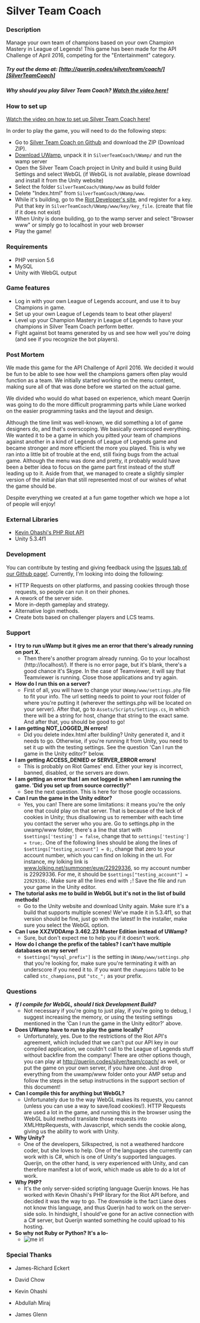 # Silver Team Coach

### Description
Manage your own team of champions based on your own Champion Mastery in League of Legends! This game has been made for the API Challenge of April 2016, competing for the "Entertainment" category.
##### Try out the demo at: [http://querijn.codes/silver/team/coach/][SilverTeamCoach] 
###
##### Why should you play Silver Team Coach? [Watch the video here!][PlaySilverTeamCoach]

###
### How to set up
[Watch the video on how to set up Silver Team Coach here!][Videoinstructions]

In order to play the game, you will need to do the following steps:
- Go to [Silver Team Coach on Github][GithubSilverTeamCoach] and download the ZIP (Download ZIP). 
- [Download UWamp][UWamp], unpack it in ```SilverTeamCoach/UWamp/``` and run the wamp server
- Open the Silver Team Coach project in Unity and build it using Build Settings and select WebGL (if WebGL is not available, please download and install it from the Unity website)
- Select the folder ```SilverTeamCoach/UWamp/www``` as build folder
- Delete "Index.html" from ```SilverTeamCoach/UWamp/www```.
- While it's building, go to the [Riot Developer's site][RitoDev], and register for a key. Put that key in ```SilverTeamCoach/UWamp/www/key/key_file```. (create that file if it does not exist)
- When Unity is done building, go to the wamp server and select "Browser www" or simply go to localhost in your web browser
- Play the game!

### Requirements
- PHP version 5.6
- MySQL
- Unity with WebGL output

### Game features
- Log in with your own League of Legends account, and use it to buy Champions in game.
- Set up your own League of Legends team to beat other players!
- Level up your Champion Mastery in League of Legends to have your champions in Silver Team Coach perform better.
- Fight against bot teams generated by us and see how well you're doing (and see if you recognize the bot players).

### Post Mortem
We made this game for the API Challenge of April 2016. We decided it would be fun to be able to see how well the champions gamers often play would function as a team. We initially started working on the menu content, making sure all of that was done before we started on the actual game.

We divided who would do what based on experience, which meant Querijn was going to do the more difficult programming parts while Liane worked on the easier programming tasks and the layout and design. 

Although the time limit was well-known, we did something a lot of game designers do, and that's overscoping. We basically overscoped everything. We wanted it to be a game in which you pitted your team of champions against another in a kind of Legends of League of Legends game and became stronger and more efficient the more you played. This is why we ran into a little bit of trouble at the end, still fixing bugs from the actual game. Although the menu was done and pretty, it probably would have been a better idea to focus on the game part first instead of the stuff leading up to it. Aside from that, we managed to create a slightly simpler version of the initial plan that still represented most of our wishes of what the game should be.

Despite everything we created at a fun game together which we hope a lot of people will enjoy!


### External Libraries
- [Kevin Ohashi's PHP Riot API][PHPRiotAPI]
- Unity 5.3.4f1

### Development

You can contribute by testing and giving feedback using the [Issues tab of our Github page!][Issues]. Currently, I'm looking into doing the following:
- HTTP Requests on other platforms, and passing cookies through those requests, so people can run it on their phones.
- A rework of the server side. 
- More in-depth gameplay and strategy.
- Alternative login methods.
- Create bots based on challenger players and LCS teams.

### Support

- **I try to run uWamp but it gives me an error that there's already running on port X.**
    - Then there's another program already running. Go to your localhost (http://localhost/). If there is no error page, but it's blank, there's a good chance it's Skype. In the case of Teamviewer, it will say that Teamviewer is running. Close those applications and try again.
- **How do I run this on a server?**
    - First of all, you will have to change your ```UWamp/www/settings.php``` file to fit your info. The url setting needs to point to your root folder of where you're putting it (wherever the settings.php will be located on your server). After that, go to ```Assets/Scripts/Settings.cs```, in which there will be a string for host, change that string to the exact same. And after that, you should be good to go!
- **I am getting NOT_LOGGED_IN errors!**
    - Did you delete index.html after building? Unity generated it, and it needs to go. Otherwise, if you're running it from Unity, you need to set it up with the testing settings. See the question 'Can I run the game in the Unity editor?' below.
- **I am getting ACCESS_DENIED or SERVER_ERROR errors!**
    - This is probably on Riot Games' end. Either your key is incorrect, banned, disabled, or the servers are down. 
- **I am getting an error that I am not logged in when I am running the game. 'Did you set up from source correctly?'**
    - See the next question. This is here for those google occassions.
- **Can I run the game in the Unity editor?**
    - Yes, you can! There are some limitations: it means you're the only one that could play on that server. That is because of the lack of cookies in Unity; thus disallowing us to remember with each time you contact the server who you are. Go to settings.php in the uwamp/www folder, there's a line that start with ```$settings['testing'] = false```, change that to ```settings['testing'] = true;```. One of the following lines should be  along the lines of ```$settings["testing_account"] = 0;```, change that zero to your account number, which you can find on lolking in the url. For instance, my lolking link is www.lolking.net/summoner/euw/22929336, so my account number is 22929336. For me, it should be ```$settings["testing_account"] = 22929336;```. Make sure all the lines end with ```;```! Save the file and run your game in the Unity editor.
- **The tutorial asks me to build in WebGL but it's not in the list of build methods!**
    - Go to the Unity website and download Unity again. Make sure it's a build that supports multiple scenes! We've made it in 5.3.4f1, so that version should be fine, just go with the latest! In the installer, make sure you select the WebGL option.
- **Can I use XXZVDDAmp 3.462.23 Master Edition instead of UWamp?**
    - Sure, but don't expect me to help you if it doesn't work.
- **How do I change the prefix of the tables? I can't have multiple databases on my server!**
    - ```$settings["mysql_prefix"]``` is the setting in ```UWamp/www/settings.php``` that you're looking for, make sure you're terminating it with an underscore if you need it to. if you want the ```champions``` table to be called ```stc_champions```, put ```"stc_";``` as your prefix.

### Questions

- ***If I compile for WebGL, should I tick Development Build?***
    - Not necessary if you're going to just play, if you're going to debug, I suggest increasing the memory, or using the testing settings mentioned in the 'Can I run the game in the Unity editor?' above.
- **Does UWamp have to run to play the game locally?**
    - Unfortunately, yes. Due to the restrictions of the Riot API's agreement, which included that we can't put our API key in our compiled application, we couldn't call to the League of Legends stuff without backfire from the company! There are other options though, you can play at http://querijn.codes/silver/team/coach/ as well, or put the game on your own server, if you have one. Just drop everything from the uwamp/www folder onto your AMP setup and follow the steps in the setup instructions in the support section of this document!
- **Can I compile this for anything but WebGL?**
    - Unfortunately due to the way WebGL makes its requests, you cannot (unless you can use a way to save/load cookies!). HTTP Requests are used a lot in the game, and running this in the browser using the WebGL build method translate those requests into XMLHttpRequests, with Javascript, which sends the cookie along, giving us the ability to work with Unity.
- **Why Unity?**
    - One of the developers, Silkspectred, is not a weathered hardcore coder, but she loves to help. One of the languages she currently can work with is C#, which is one of Unity's supported languages. Querijn, on the other hand, is very experienced with Unity, and can therefore manifest a lot of work, which made us able to do a lot of work.
- **Why PHP?**
    - It's the only server-sided scripting language Querijn knows. He has worked with Kevin Ohashi's PHP library for the Riot API before, and decided it was the way to go. The downside is the fact Liane does not know this language, and thus Querijn had to work on the server-side solo. In hindsight, I should've gone for an active connection with a C# server, but Querijn wanted something he could upload to his hosting.
- **So why not Ruby or Python? It's a lo-**
    - ![me irl][me_irl]

### Special Thanks
- James-Richard Eckert
- David Chow
- Kevin Ohashi
- Abdullah Miraj
- James Glenn

   [me_irl]: <http://irule.at/images/me_irl.jpg>
   [PHPRiotAPI]: <https://github.com/kevinohashi/php-riot-api>
   [RitoDev]: <https://developer.riotgames.com>
   [Issues]: <https://github.com/Querijn/SilverTeamCoach/issues>
   [GithubSilverTeamCoach]: <https://github.com/Querijn/SilverTeamCoach>
   [UWamp]: <http://www.uwamp.com/en/>
   [Videoinstructions]: <https://www.youtube.com/watch?v=vh8E40t_rSU&feature=youtu.be>
   [SilverTeamCoach]: <http://querijn.codes/silver/team/coach/>
   [PlaySilverTeamCoach]: <https://youtu.be/qbKkC_ndMtA>